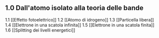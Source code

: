 
## 1.0 Dall'atomo isolato alla teoria delle bande

1.1 [[Effetto fotoelettrico]]
1.2 [[Atomo di idrogeno]]
1.3 [[Particella libera]]
1.4 [[Elettrone in una scatola infinita]]
1.5 [[Elettrone in una scatola finita]]
1.6 [[Splitting dei livelli energetici]]



